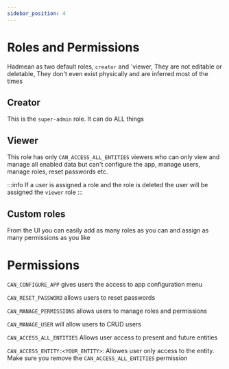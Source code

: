 ```yaml
---
sidebar_position: 4
---
```


# Roles and Permissions

Hadmean as two default roles, `creator` and `viewer, They are not editable or deletable, They don't even exist physically and are inferred most of the times

## Creator
This is the `super-admin` role. It can do ALL things

## Viewer 
This role has only `CAN_ACCESS_ALL_ENTITIES` viewers who can only view and manage all enabled data but can't configure the app, manage users, manage roles, reset passwords etc.

:::info
If a user is assigned a role and the role is deleted the user will be assigned the `viewer` role
:::

## Custom roles
From the UI you can easily add as many roles as you can and assign as many permissions as you like

# Permissions 
`CAN_CONFIGURE_APP` gives users the access to app configuration menu

`CAN_RESET_PASSWORD` allows users to reset passwords

`CAN_MANAGE_PERMISSIONS` allows users to manage roles and permissions

`CAN_MANAGE_USER` will allow users to CRUD users

`CAN_ACCESS_ALL_ENTITIES` Allows user access to present and future entities

`CAN_ACCESS_ENTITY:<YOUR_ENTITY>`: Allowes user only access to the entity. Make sure you remove the `CAN_ACCESS_ALL_ENTITIES` permission
